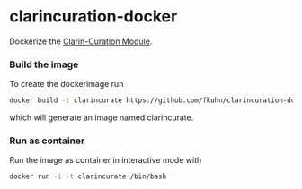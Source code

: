 # clarincuration-docker
Dockerize the [Clarin-Curation Module](https://github.com/clarin-eric/clarin-curation-module).

### Build the image
To create the dockerimage run

```bash
docker build -t clarincurate https://github.com/fkuhn/clarincuration-docker
```
which will generate an image named clarincurate.


### Run as container
Run the image as container  in interactive mode with

```bash
docker run -i -t clarincurate /bin/bash
```
